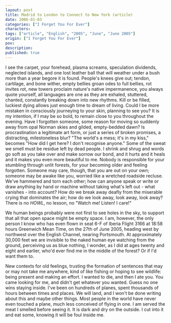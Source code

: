 ```yaml
---
layout: post
title: Madrid to London to Connect to New York (article)
date: 2006-01-03
categories: ["I Forget You For Ever"]
characters: 
tags: ["article", "English", "2005", "June", "June 2005"]
origin: ["I Forget You For Ever"]
pov: 
description: 
published: true
---
```


I see the carpet, your forehead, plasma screams, speculation dividends, neglected islands, and one lost leather ball that will weather under a bush more than a year begore it is found. People's knees give out; tendon, cartilage, and bone wither, empty bellies groan odes to full bellies, rot invites rot, new towers proclaim nature's native impermanence, you always quote yourself, all languages are one as they are exhaled, stuttered, chanted, constantly breaking down into new rhythms. Kill or be filled, luckiest dying allows just enough time to dream of living. Could I be more mistaken in consciously journeying to your skin, planning to see you? It is my intention, if I may be so bold, to remain close to you throughout the evening. Have I forgotten someone, some reason for moving so suddenly away from opal Norman skies and gilded, empty-bedded dawn? Is procrastination a legitimate art form, or just a series of broken promises, a distracting, milestoneless blur? "The world's a mess; it's in my kiss," becomes "How did I get here? I don't recognise anyone." Some of the sweat we smell must be residue left by dead people. I shrink and shrug and words go soft as you take over and make sorrow our bond, and it hurts and it heals and it makes you even more beautiful to me. Nobody is responsible for your stumbling through unlit forests, for your becoming older and feeling forgotten. Someone may care, though, that you are out on your own; someone may be awake like you, worried like a wretched roadside recluse. We've hammered and torn each other; how can anyone speak or write or draw anything by hand or machine without taking what's left out - what vanishes - into account? How do we break away deafly from the miserable crying that dominates the air; how do we look away, look away, look away? There is no *HOWL*, no lesson, no "Watch me! Listen! I care!"

We human beings probably were not first to see holes in the sky, to support that all that open space might be empty space. I am, however, the only person I know who has even flown in seat 6-F of Iberia Flight 3166 at 18:58 hours Greenwich Mean Time, on the 27th of June 2005, heading west by northwest over the English Channel, nearing Portsmouth. At approximately 30,000 feet we are invisible to the naked human eye watching from the ground, perceiving us as blue nothing, I wonder, as I did at ages twenty and eight and earlier, who'd ever find me in the middle of the forest? Or if I'd want them to.

New contexts for old feelings, trusting the formation of sentences that may or may not take me anywhere, kind of like fishing or hoping to see wildlife: being present and making an effort. I wanted to die, and then I ate you. You came looking for me, and didn't get whatever you wanted. Guess no one wins staying inside. I've been on hundreds of planes, spent thousands of hours between times and places. We will land, and I won't be done writing about this and maybe other things. Most people in the world have never even touched a plane, much less conceived of flying in one. I am served the meat I smelled before seeing it. It is dark and dry on the outside. I cut into it and eat some, knowing it will be foul inside me.


